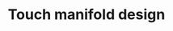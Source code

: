 ---
home: true
icon: home
title: Touch manifold design
heroImage: /logo.svg
heroText: TouchMDesign 阀块设计软件
tagline: 在SolidWorks中使用TouchMDesign设计液压集成块
actions:
  - text: 使用指南 💡
    link: /zh/docs/
    type: primary

features:
  - title: 和SolidWorks完全集成
    icon: markdown
    details: 像使用SolidWorks一样使用TouchMDesign来设计阀块
    link: https://vuepress-theme-hope.github.io/v2/zh/guide/markdown/

  - title: 丰富的孔腔库
    icon: slides
    details: 集成了常见的孔腔来助力您快速设计
    link: https://vuepress-theme-hope.github.io/v2/zh/guide/layout/slides.html

  - title: 快速扩展孔腔库
    icon: layout
    details: 可以快速添加您的自定义孔腔库
    link: https://vuepress-theme-hope.github.io/v2/zh/guide/layout/

  - title: 分享孔腔库
    icon: comment
    details: 将您创建的孔腔库通过文件直接分享给您的同事
    link: https://vuepress-theme-hope.github.io/v2/zh/guide/feature/comment.html

  - title: 移动对齐连接
    icon: info
    details: 丰富的操作来将您脑海中的设计变为现实
    link: https://vuepress-theme-hope.github.io/v2/zh/guide/feature/page-info.html

  - title: 间隙检查
    icon: blog
    details: 一键检查您的设计结果是否满足要求
    link: https://vuepress-theme-hope.github.io/v2/zh/guide/blog/intro.html

  - title: 连通性检查
    icon: palette
    details: 快速识别您设计的通道
    link: https://vuepress-theme-hope.github.io/v2/zh/guide/interface/theme-color.html

  - title: 工程图
    icon: contrast
    details: 快速导出阀块的工程图
    link: https://vuepress-theme-hope.github.io/v2/zh/guide/interface/darkmode.html

copyright: false
footer: 使用 <a href="https://vuepress-theme-hope.github.io/v2/" target="_blank">VuePress Theme Hope</a> 主题 | TouchMDesign © 2022-present NJTouch Ltd China

---